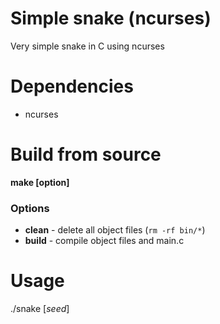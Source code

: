 # Simple snake (ncurses)
Very simple snake in C using ncurses

# Dependencies
* ncurses

# Build from source
**make [option]**

### Options
+ **clean**   - delete all object files (`rm -rf bin/*`)
+ **build**   - compile object files and main.c


# Usage
./snake [*seed*]